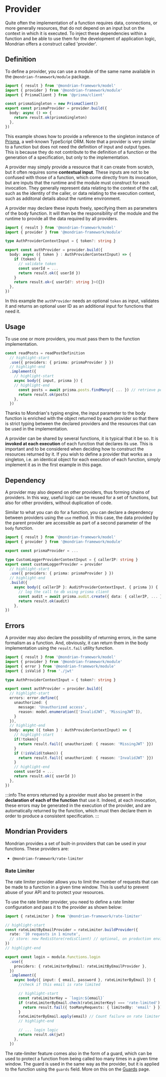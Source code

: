 # Provider

Quite often the implementation of a function requires data, connections, or more generally resources, that do not depend on an input but on the context in which it is executed. To inject these dependencies within a function and be able to use them for the development of application logic, Mondrian offers a construct called 'provider'.

## Definition

To define a provider, you can use a module of the same name available in the `@mondrian-framework/module` package.

```typescript
import { result } from '@mondrian-framework/model'
import { provider } from '@mondrian-framework/module'
import { PrismaClient } from '@prisma/client'

const prismaSingleton = new PrismaClient()
export const prismaProvider = provider.build({
  body: async () => {
    return result.ok(prismaSingleton)
  },
})
```

This example shows how to provide a reference to the singleton instance of [Prisma](https://www.prisma.io/), a well-known TypeScript ORM. Note that a provider is very similar to a function but does not need the definition of input and output types. This is because they do not contribute to the definition of a function or the generation of a specification, but only to the implementation.

A provider may simply provide a resource that it can create from scratch, but it often requires some **contextual input**. These inputs are not to be confused with those of a function, which come directly from its invocation, but are inputs that the runtime and the module must construct for each invocation. They generally represent data relating to the context of the call, such as the identity of the caller, or data relating to the execution context, such as additonal details about the runtime environment.

A provider may declare these inputs freely, specifying them as parameters of the body function. It will then be the responsibility of the module and the runtime to provide all the data required by all providers.

```typescript
import { result } from '@mondrian-framework/model'
import { provider } from '@mondrian-framework/module'

type AuthProviderContextInput = { token?: string }

export const authProvider = provider.build({
  body: async ({ token } : AuthProviderContextInput) => {
    if (token) {
      // validate token
      const userId = ...
      return result.ok({ userId })
    }
    return result.ok<{ userId?: string }>({})
  },
})
```

In this example the `authProvider` needs an optional `token` as input, validates it and returns an optional user ID as an additional input for functions that need it.

## Usage

To use one or more providers, you must pass them to the function implementation.

```typescript
const readPosts = readPostDefinition
  // highlight-start
  .use({ providers: { prisma: prismaProvider } })
  // highlight-end
  .implement({
    // highlight-start
    async body({ input, prisma }) {
    // highlight-end
      const posts = await prisma.posts.findMany({ ... }) // retrieve posts using the prisma client
      return result.ok(posts)
    },
  })
```

Thanks to Mondrian's typing engine, the input parameter to the body function is enriched with the object returned by each provider so that there is strict typing between the declared providers and the resources that can be used in the implementation.

A provider can be shared by several functions, it is typical that it be so. It is **invoked at each execution** of each function that declares its use. This is important and to be considered when deciding how to construct the resources returned by it. If you wish to define a provider that works as a singleton, i.e. an identical object for each execution of each function, simply implement it as in the first example in this page.

## Dependency

A provider may also depend on other providers, thus forming chains of providers. In this way, useful logic can be reused for a set of functions, but also for other providers, without duplication of code.

Similar to what you can do for a function, you can declare a dependency between providers using the `use` method. In this case, the data provided by the parent provider are accessible as part of a second parameter of the `body` function.

```typescript
import { result } from '@mondrian-framework/model'
import { provider } from '@mondrian-framework/module'

export const prismaProvider = ...

type CustomLoggerProviderContextInput = { callerIP: string }
export const customLoggerProvider = provider
  // highlight-start
  .use({ providers: { prisma: prismaProvider } })
  // highlight-end
  .build({
    async body({ callerIP }: AuditProviderContextInput, { prisma }) {
      // log the call to db using prisma client
      const audit = await prisma.audit.create({ data: { callerIP, ... } })
      return result.ok(audit)
    },
})
```

## Errors

A provider may also declare the possibility of returning errors, in the same formalism as a function. And, obviously, it can return them in the body implementation using the `result.fail` utility function.

```typescript
import { result } from '@mondrian-framework/model'
import { provider } from '@mondrian-framework/module'
import { error } from '@mondrian-framework/module'
import { isValid } from './jwt'

type AuthProviderContextInput = { token?: string }

export const authProvider = provider.build({
  // highlight-start
  errors: error.define({
    unauthorized: {
      message: 'Unauthorized access',
      reason: model.enumeration(['InvalidJWT', 'MissingJWT']),
    }
  }),
  // highlight-end
  body: async ({ token } : AuthProviderContextInput) => {
    // highlight-start
    if(!token){
      return result.fail({ unauthorized: { reason: 'MissingJWT' }})
    }
    if (!isValid(token)) {
      return result.fail({ unauthorized: { reason: 'InvalidJWT' }})
    }
    // highlight-end
    const userId = ...
    return result.ok({ userId })
  },
})
```

:::info
The errors returned by a provider must also be present in the **declaration of each of the function** that use it. Indeed, at each invocation, these errors may be generated in the execution of the provider, and are automatically returned by the function, which must then declare them in order to produce a consistent specification.
:::

## Mondrian Providers

Mondrian provides a set of built-in providers that can be used in your functions. These providers are:

- `@mondrian-framework/rate-limiter`

### Rate Limiter

The rate limiter provider allows you to limit the number of requests that can be made to a function in a given time window. This is useful to prevent abuse of your API and to protect your resources.

To use the rate limiter provider, you need to define a rate limiter configuration and pass it to the provider as shown below:

```typescript
import { rateLimiter } from '@mondrian-framework/rate-limiter'

// highlight-start
const rateLimitByEmailProvider = rateLimiter.buildProvider({
  rate: '10 requests in 1 minute',
  // store: new RedisStore(redisClient) // optional, on production environments it is recommended to use a redis store
})
// highlight-end

export const login = module.functions.login
  .use({
    providers: { rateLimiterByEmail: rateLimitByEmailProvider },
  })
  .implement({
    async body({ input: { email, password }, rateLimiterByEmail }) {
      //check if this email is rate limited

      // highlight-start
      const rateLimiterKey = `login:${email}`
      if (rateLimiterByEmail.check(rateLimiterKey) === 'rate-limited') {
        return result.fail({ tooManyRequests: { limitedBy: 'email' } })
      }
      rateLimiterByEmail.apply(email) // Count failure on rate limiter
      // highlight-end

      // ... login logic
      return result.ok(jwt)
    },
  })
```

The rate-limiter feature comes also in the form of a guard, which can be used to protect a function from being called too many times in a given time window. The guard is used in the same way as the provider, but it is applied to the function using the `guards` field. More on this on the [Guards](./04-guard.md) page.
